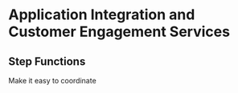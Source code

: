 # Application Integration and Customer Engagement Services

## Step Functions
Make it easy to coordinate 

